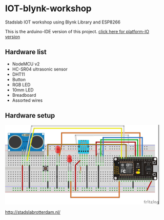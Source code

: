 # IOT-blynk-workshop
Stadslab IOT workshop using Blynk Library and ESP8266

This is the arduino-IDE version of this project.
[click here for platform-IO version](../../tree/platform-IO)

## Hardware list
* NodeMCU v2
* HC-SR04 ultrasonic sensor
* DHT11
* Button
* RGB LED
* 10mm LED
* Breadboard
* Assorted wires

## Hardware setup
![](/IOT-setup2.jpg)

http://stadslabrotterdam.nl/

